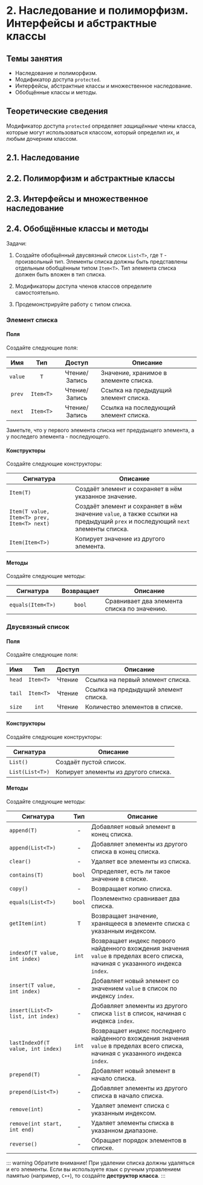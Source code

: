# 2. Наследование и полиморфизм. Интерфейсы и абстрактные классы

## Темы занятия

- Наследование и полиморфизм.
- Модификатор доступа `protected`.
- Интерфейсы, абстрактные классы и множественное наследование.
- Обобщённые классы и методы.

## Теоретические сведения

Модификатор доступа `protected` определяет _защищённые_ члены класса, 
которые могут использоваться классом, который определил их, и любым дочерним 
классом.

## 2.1. Наследование

## 2.2. Полиморфизм и абстрактные классы

## 2.3. Интерфейсы и множественное наследование

## 2.4. Обобщённые классы и методы

Задачи:

1. Создайте обобщённый двусвязный список `List<T>`, где `T` - произвольный тип.
Элементы списка должны быть представлены отдельным обобщённым типом `Item<T>`.
Тип элемента списка должен быть вложен в тип списка.

2. Модификаторы доступа членов классов определите самостоятельно.

3. Продемонстрируйте работу с типом списка.

### Элемент списка

#### Поля

Создайте следующие поля:

Имя | Тип | Доступ | Описание
:--:|:---:|:------:| --------
`value` | `T` | Чтение/Запись | Значение, хранимое в элементе списка.
`prev` | `Item<T>` | Чтение/Запись | Ссылка на предыдущий элемент списка.
`next` | `Item<T>` | Чтение/Запись | Ссылка на последующий элемент списка.

Заметьте, что у первого элемента списка нет предудыщего элемента,
а у последего элемента - последующего.

#### Конструкторы

Создайте следующие конструкторы:

Сигнатура | Описание
--------- | --------
`Item(T)` | Создаёт элемент и сохраняет в нём указанное значение.
`Item(T value, Item<T> prev, Item<T> next)` | Создаёт элемент и сохраняет в нём значение `value`, а также ссылки на предыдущий `prex` и последующий `next` элементы списка.
`Item(Item<T>)` | Копирует значение из другого элемента.

#### Методы

Создайте следующие методы:

Сигнатура | Возвращает | Описание
--------- |:----------:| --------
`equals(Item<T>)`| `bool` | Сравнивает два элемента списка по значению.

### Двусвязный список

#### Поля

Создайте следующие поля:

Имя | Тип | Доступ | Описание
:--:|:---:|:------:| --------
`head` | `Item<T>` | Чтение | Ссылка на первый элемент списка.
`tail` | `Item<T>` | Чтение | Ссылка на предыдущий элемент списка.
`size` | `int` | Чтение | Количество элементов в списке.

#### Конструкторы

Создайте следующие конструкторы:

Сигнатура | Описание
--------- | --------
`List()` | Создаёт пустой список.
`List(List<T>)` | Копирует элементы из другого списка.

#### Методы

Создайте следующие методы:

Сигнатура | Тип | Описание
--------- |:---:| --------
`append(T)`| - | Добавляет новый элемент в конец списка.
`append(List<T>)`| - | Добавляет элементы из другого списка в конец списка.
`clear()` | - | Удаляет все элементы из списка.
`contains(T)` | `bool` | Определяет, есть ли такое значение в списке.
`copy()` | - | Возвращает копию списка.
`equals(List<T>)` | `bool` | Поэлементно сравнивает два списка.
`getItem(int)` | `T` | Возвращает значение, хранящееся в элементе списка с указанным индексом.
`indexOf(T value, int index)` | `int` | Возвращает индекс первого найденного вхождения значения `value` в пределах всего списка, начиная с указанного индекса `index`.
`insert(T value, int index)` | - | Добавляет новый элемент со значением `value` в список по индексу `index`.
`insert(List<T> list, int index)` | - | Добавляет элементы из другого списка `list` в список, начиная с индекса `index`.
`lastIndexOf(T value, int index)` | `int` | Возвращает индекс последнего найденного вхождения значения `value` в пределах всего списка, начиная с указанного индекса `index`.
`prepend(T)` | - | Добавляет новый элемент в начало списка.
`prepend(List<T>)`| - | Добавляет элементы из другого списка в начало списка.
`remove(int)` | - | Удаляет элемент списка с указанным индексом.
`remove(int start, int end)` | - | Удаляет элементы списка в указанном диапазоне.
`reverse()` | - | Обращает порядок элементов в списке.

::: warning Обратите внимание!
При удалении списка должны удаляться и его элементы. Если вы используете
язык с ручным управлением памятью (например, `C++`), то создайте
**деструктор класса**.
:::